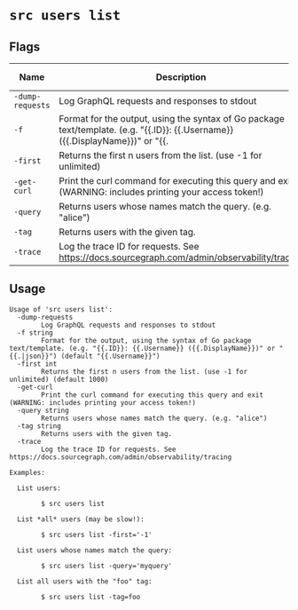 
# `src users list`


## Flags

| Name | Description | Default Value |
|------|-------------|---------------|
| `-dump-requests` | Log GraphQL requests and responses to stdout | `false` |
| `-f` | Format for the output, using the syntax of Go package text/template. (e.g. "{{.ID}}: {{.Username}} ({{.DisplayName}})" or "{{.|json}}") | `{{.Username}}` |
| `-first` | Returns the first n users from the list. (use -1 for unlimited) | `1000` |
| `-get-curl` | Print the curl command for executing this query and exit (WARNING: includes printing your access token!) | `false` |
| `-query` | Returns users whose names match the query. (e.g. "alice") |  |
| `-tag` | Returns users with the given tag. |  |
| `-trace` | Log the trace ID for requests. See https://docs.sourcegraph.com/admin/observability/tracing | `false` |


## Usage

```
Usage of 'src users list':
  -dump-requests
    	Log GraphQL requests and responses to stdout
  -f string
    	Format for the output, using the syntax of Go package text/template. (e.g. "{{.ID}}: {{.Username}} ({{.DisplayName}})" or "{{.|json}}") (default "{{.Username}}")
  -first int
    	Returns the first n users from the list. (use -1 for unlimited) (default 1000)
  -get-curl
    	Print the curl command for executing this query and exit (WARNING: includes printing your access token!)
  -query string
    	Returns users whose names match the query. (e.g. "alice")
  -tag string
    	Returns users with the given tag.
  -trace
    	Log the trace ID for requests. See https://docs.sourcegraph.com/admin/observability/tracing

Examples:

  List users:

    	$ src users list

  List *all* users (may be slow!):

    	$ src users list -first='-1'

  List users whose names match the query:

    	$ src users list -query='myquery'

  List all users with the "foo" tag:

    	$ src users list -tag=foo



```
	